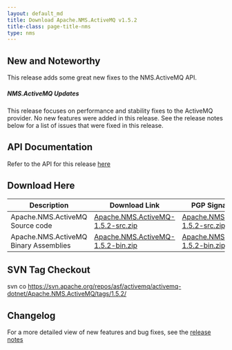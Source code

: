 ```yaml
---
layout: default_md
title: Download Apache.NMS.ActiveMQ v1.5.2 
title-class: page-title-nms
type: nms
---
```


New and Noteworthy
------------------

This release adds some great new fixes to the NMS.ActiveMQ API.

##### NMS.ActiveMQ Updates

This release focuses on performance and stability fixes to the ActiveMQ provider. No new features were added in this release. See the release notes below for a list of issues that were fixed in this release.

API Documentation
-----------------

Refer to the API for this release [here](../../../nms-api)

Download Here
-------------

Description|Download Link|PGP Signature File|Version
---|---|---|---
Apache.NMS.ActiveMQ Source code|[Apache.NMS.ActiveMQ-1.5.2-src.zip](https://archive.apache.org/dist/activemq/apache-nms/1.5.0/Apache.NMS.ActiveMQ-1.5.2-src.zip)|[Apache.NMS.ActiveMQ-1.5.2-src.zip.asc](https://archive.apache.org/dist/activemq/apache-nms/1.5.0/Apache.NMS.ActiveMQ-1.5.2-src.zip.asc)|1.5.2.2508
Apache.NMS.ActiveMQ Binary Assemblies|[Apache.NMS.ActiveMQ-1.5.2-bin.zip](https://archive.apache.org/dist/activemq/apache-nms/1.5.0/Apache.NMS.ActiveMQ-1.5.2-bin.zip)|[Apache.NMS.ActiveMQ-1.5.2-bin.zip.asc](https://archive.apache.org/dist/activemq/apache-nms/1.5.0/Apache.NMS.ActiveMQ-1.5.2-bin.zip.asc)|1.5.2.2508

SVN Tag Checkout
----------------

svn co https://svn.apache.org/repos/asf/activemq/activemq-dotnet/Apache.NMS.ActiveMQ/tags/1.5.2/

Changelog
---------

For a more detailed view of new features and bug fixes, see the [release notes](https://issues.apache.org/jira/secure/ReleaseNote.jspa?projectId=12311201&styleName=Html&version=12316156)


